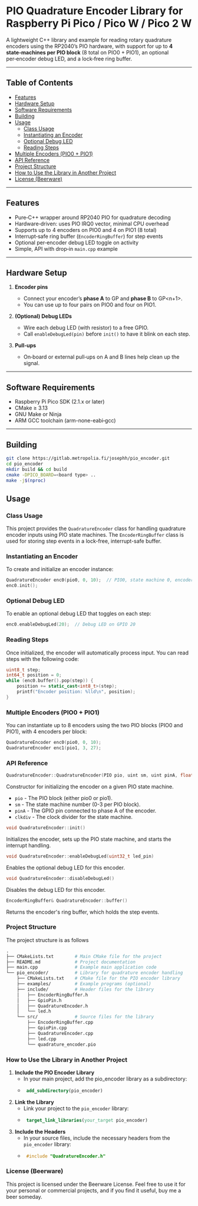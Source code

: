 
# PIO Quadrature Encoder Library for Raspberry Pi Pico / Pico W / Pico 2 W

A lightweight C++ library and example for reading rotary quadrature encoders using the RP2040’s PIO hardware, with support for up to **4 state‑machines per PIO block** (8 total on PIO0 + PIO1), an optional per‑encoder debug LED, and a lock‑free ring buffer.

---

## Table of Contents

- [Features](#features)  
- [Hardware Setup](#hardware-setup)  
- [Software Requirements](#software-requirements)  
- [Building](#building)  
- [Usage](#usage)  
  - [Class Usage](#class-usage)  
  - [Instantiating an Encoder](#instantiating-an-encoder)  
  - [Optional Debug LED](#optional-debug-led)  
  - [Reading Steps](#reading-steps)  
- [Multiple Encoders (PIO0 + PIO1)](#multiple-encoders-pio0--pio1)  
- [API Reference](#api-reference) 
- [Project Structure](#project-structure)
- [How to Use the Library in Another Project](#how-to-use-the-library-in-another-project)
- [License (Beerware)](#license-beerware)

---

## Features

- Pure‑C++ wrapper around RP2040 PIO for quadrature decoding  
- Hardware‑driven: uses PIO IRQ0 vector, minimal CPU overhead  
- Supports up to 4 encoders on PIO0 and 4 on PIO1 (8 total)  
- Interrupt‑safe ring buffer (`EncoderRingBuffer`) for step events  
- Optional per‑encoder debug LED toggle on activity  
- Simple, API with drop‑in `main.cpp` example  

---

## Hardware Setup

1. **Encoder pins**  
   - Connect your encoder’s **phase A** to GP<n> and **phase B** to GP<n+1>.  
   - You can use up to four pairs on PIO0 and four on PIO1.

2. **(Optional) Debug LEDs**  
   - Wire each debug LED (with resistor) to a free GPIO.  
   - Call `enableDebugLed(pin)` before `init()` to have it blink on each step.

3. **Pull‑ups**  
   - On‑board or external pull‑ups on A and B lines help clean up the signal.

---

## Software Requirements

- Raspberry Pi Pico SDK (2.1.x or later)  
- CMake ≥ 3.13  
- GNU Make or Ninja  
- ARM GCC toolchain (arm-none-eabi‑gcc)  

---

## Building

```bash
git clone https://gitlab.metropolia.fi/josephh/pio_encoder.git
cd pio_encoder
mkdir build && cd build
cmake -DPICO_BOARD=<board type> ..
make -j$(nproc)
```
## Usage

### Class Usage

This project provides the `QuadratureEncoder` class for handling quadrature encoder inputs using PIO state machines. The `EncoderRingBuffer` class is used for storing step events in a lock-free, interrupt-safe buffer.

### Instantiating an Encoder

To create and initialize an encoder instance:

```cpp
QuadratureEncoder enc0(pio0, 0, 10);  // PIO0, state machine 0, encoder A on GPIO 10
enc0.init();
```
### Optional Debug LED
To enable an optional debug LED that toggles on each step:
```cpp
enc0.enableDebugLed(20);  // Debug LED on GPIO 20
```
### Reading Steps
Once initialized, the encoder will automatically process input. You can read steps with the following code:
```cpp
uint8_t step;
int64_t position = 0;
while (enc0.buffer().pop(step)) {
    position += static_cast<int8_t>(step);
    printf("Encoder position: %lld\n", position);
}
```
### Multiple Encoders (PIO0 + PIO1)

You can instantiate up to 8 encoders using the two PIO blocks (PIO0 and PIO1), with 4 encoders per block:
```cpp
QuadratureEncoder enc0(pio0, 0, 10);
QuadratureEncoder enc1(pio1, 3, 27);
```
### API Reference
```cpp
QuadratureEncoder::QuadratureEncoder(PIO pio, uint sm, uint pinA, float clkdiv)
```
Constructor for initializing the encoder on a given PIO state machine.

- `pio` - The PIO block (either pio0 or pio1).
- `sm` - The state machine number (0-3 per PIO block).
- `pinA` - The GPIO pin connected to phase A of the encoder.
- `clkdiv` - The clock divider for the state machine.

```cpp
void QuadratureEncoder::init()
```
Initializes the encoder, sets up the PIO state machine, and starts the interrupt handling.

```cpp
void QuadratureEncoder::enableDebugLed(uint32_t led_pin)
```
Enables the optional debug LED for this encoder.

```cpp
void QuadratureEncoder::disableDebugLed()
   ```
Disables the debug LED for this encoder.

```cpp
EncoderRingBuffer& QuadratureEncoder::buffer()
```
Returns the encoder's ring buffer, which holds the step events.

### Project Structure
The project structure is as follows
```makefile
.
├── CMakeLists.txt        # Main CMake file for the project
├── README.md             # Project documentation
├── main.cpp              # Example main application code
└── pio_encoder/          # Library for quadrature encoder handling
    ├── CMakeLists.txt    # CMake file for the PIO encoder library
    ├── examples/         # Example programs (optional)
    ├── include/          # Header files for the library
    │   ├── EncoderRingBuffer.h
    │   ├── GpioPin.h
    │   ├── QuadratureEncoder.h
    │   └── led.h
    └── src/              # Source files for the library
        ├── EncoderRingBuffer.cpp
        ├── GpioPin.cpp
        ├── QuadratureEncoder.cpp
        ├── led.cpp
        └── quadrature_encoder.pio
```
### How to Use the Library in Another Project

1. **Include the PIO Encoder Library**
   - In your main project, add the pio_encoder library as a subdirectory:
   - ```cmake 
      add_subdirectory(pio_encoder)
      ```
2. **Link the Library**
   - Link your project to the `pio_encoder` library: 
   - ```cmake
      target_link_libraries(your_target pio_encoder)
      ```
3. **Include the Headers**
   - In your source files, include the necessary headers from the `pio_encoder` library:
   - ```cpp
      #include "QuadratureEncoder.h"
      ```


### License (Beerware)
This project is licensed under the Beerware License. Feel free to use it for your personal or commercial projects, and if you find it useful, buy me a beer someday.


